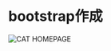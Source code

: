 # bootstrap作成
![CAT HOMEPAGE](https://user-images.githubusercontent.com/112460501/191158238-f7711b95-4c2a-4d6e-85fe-bcd71592e775.png)
